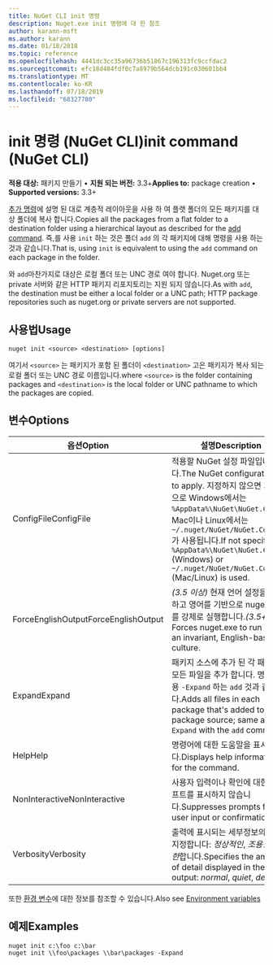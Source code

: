 ```yaml
---
title: NuGet CLI init 명령
description: Nuget.exe init 명령에 대 한 참조
author: karann-msft
ms.author: karann
ms.date: 01/18/2018
ms.topic: reference
ms.openlocfilehash: 4441dc3cc35a96736b51867c196313fc9ccfdac2
ms.sourcegitcommit: efc18d484fdf0c7a8979b564dcb191c030601bb4
ms.translationtype: MT
ms.contentlocale: ko-KR
ms.lasthandoff: 07/18/2019
ms.locfileid: "68327780"
---
```

# <a name="init-command-nuget-cli"></a><span data-ttu-id="a28ca-103">init 명령 (NuGet CLI)</span><span class="sxs-lookup"><span data-stu-id="a28ca-103">init command (NuGet CLI)</span></span>

<span data-ttu-id="a28ca-104">**적용 대상:** 패키지 만들기 &bullet; **지원 되는 버전:** 3.3+</span><span class="sxs-lookup"><span data-stu-id="a28ca-104">**Applies to:** package creation &bullet; **Supported versions:** 3.3+</span></span>

<span data-ttu-id="a28ca-105">[추가 명령](cli-ref-add.md)에 설명 된 대로 계층적 레이아웃을 사용 하 여 플랫 폴더의 모든 패키지를 대상 폴더에 복사 합니다.</span><span class="sxs-lookup"><span data-stu-id="a28ca-105">Copies all the packages from a flat folder to a destination folder using a hierarchical layout as described for the [add command](cli-ref-add.md).</span></span> <span data-ttu-id="a28ca-106">즉,를 사용 `init` 하는 것은 폴더 `add` 의 각 패키지에 대해 명령을 사용 하는 것과 같습니다.</span><span class="sxs-lookup"><span data-stu-id="a28ca-106">That is, using `init` is equivalent to using the `add` command on each package in the folder.</span></span>

<span data-ttu-id="a28ca-107">와 `add`마찬가지로 대상은 로컬 폴더 또는 UNC 경로 여야 합니다. Nuget.org 또는 private 서버와 같은 HTTP 패키지 리포지토리는 지원 되지 않습니다.</span><span class="sxs-lookup"><span data-stu-id="a28ca-107">As with `add`, the destination must be either a local folder or a UNC path; HTTP package repositories such as nuget.org or private servers are not supported.</span></span>

## <a name="usage"></a><span data-ttu-id="a28ca-108">사용법</span><span class="sxs-lookup"><span data-stu-id="a28ca-108">Usage</span></span>

```cli
nuget init <source> <destination> [options]
```

<span data-ttu-id="a28ca-109">여기서 `<source>` 는 패키지가 포함 된 폴더이 `<destination>` 고은 패키지가 복사 되는 로컬 폴더 또는 UNC 경로 이름입니다.</span><span class="sxs-lookup"><span data-stu-id="a28ca-109">where `<source>` is the folder containing packages and `<destination>` is the local folder or UNC pathname to which the packages are copied.</span></span>

## <a name="options"></a><span data-ttu-id="a28ca-110">변수</span><span class="sxs-lookup"><span data-stu-id="a28ca-110">Options</span></span>

| <span data-ttu-id="a28ca-111">옵션</span><span class="sxs-lookup"><span data-stu-id="a28ca-111">Option</span></span> | <span data-ttu-id="a28ca-112">설명</span><span class="sxs-lookup"><span data-stu-id="a28ca-112">Description</span></span> |
| --- | --- |
| <span data-ttu-id="a28ca-113">ConfigFile</span><span class="sxs-lookup"><span data-stu-id="a28ca-113">ConfigFile</span></span> | <span data-ttu-id="a28ca-114">적용할 NuGet 설정 파일입니다.</span><span class="sxs-lookup"><span data-stu-id="a28ca-114">The NuGet configuration file to apply.</span></span> <span data-ttu-id="a28ca-115">지정하지 않으면 기본적으로 Windows에서는 `%AppData%\NuGet\NuGet.Config`, Mac이나 Linux에서는 `~/.nuget/NuGet/NuGet.Config`가 사용됩니다.</span><span class="sxs-lookup"><span data-stu-id="a28ca-115">If not specified, `%AppData%\NuGet\NuGet.Config` (Windows) or `~/.nuget/NuGet/NuGet.Config` (Mac/Linux) is used.</span></span>|
| <span data-ttu-id="a28ca-116">ForceEnglishOutput</span><span class="sxs-lookup"><span data-stu-id="a28ca-116">ForceEnglishOutput</span></span> | <span data-ttu-id="a28ca-117">*(3.5 이상)*  현재 언어 설정을 무시하고 영어를 기반으로 nuget.exe를 강제로 실행합니다.</span><span class="sxs-lookup"><span data-stu-id="a28ca-117">*(3.5+)* Forces nuget.exe to run using an invariant, English-based culture.</span></span> |
| <span data-ttu-id="a28ca-118">Expand</span><span class="sxs-lookup"><span data-stu-id="a28ca-118">Expand</span></span> | <span data-ttu-id="a28ca-119">패키지 소스에 추가 된 각 패키지의 모든 파일을 추가 합니다. 명령을 사용 `-Expand` 하는 `add` 것과 같습니다.</span><span class="sxs-lookup"><span data-stu-id="a28ca-119">Adds all files in each package that's added to the package source; same as `-Expand` with the `add` command.</span></span> |
| <span data-ttu-id="a28ca-120">Help</span><span class="sxs-lookup"><span data-stu-id="a28ca-120">Help</span></span> | <span data-ttu-id="a28ca-121">명령어에 대한 도움말을 표시합니다.</span><span class="sxs-lookup"><span data-stu-id="a28ca-121">Displays help information for the command.</span></span> |
| <span data-ttu-id="a28ca-122">NonInteractive</span><span class="sxs-lookup"><span data-stu-id="a28ca-122">NonInteractive</span></span> | <span data-ttu-id="a28ca-123">사용자 입력이나 확인에 대한 프롬프트를 표시하지 않습니다.</span><span class="sxs-lookup"><span data-stu-id="a28ca-123">Suppresses prompts for user input or confirmations.</span></span> |
| <span data-ttu-id="a28ca-124">Verbosity</span><span class="sxs-lookup"><span data-stu-id="a28ca-124">Verbosity</span></span> | <span data-ttu-id="a28ca-125">출력에 표시되는 세부정보의 양을 지정합니다: *정상적인*, *조용한*, *자세한*합니다.</span><span class="sxs-lookup"><span data-stu-id="a28ca-125">Specifies the amount of detail displayed in the output: *normal*, *quiet*, *detailed*.</span></span> |

<span data-ttu-id="a28ca-126">또한 [환경 변수](cli-ref-environment-variables.md)에 대한 정보를 참조할 수 있습니다.</span><span class="sxs-lookup"><span data-stu-id="a28ca-126">Also see [Environment variables](cli-ref-environment-variables.md)</span></span>

## <a name="examples"></a><span data-ttu-id="a28ca-127">예제</span><span class="sxs-lookup"><span data-stu-id="a28ca-127">Examples</span></span>

```cli
nuget init c:\foo c:\bar
nuget init \\foo\packages \\bar\packages -Expand
```
